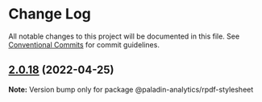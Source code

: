 # Change Log

All notable changes to this project will be documented in this file.
See [Conventional Commits](https://conventionalcommits.org) for commit guidelines.

## [2.0.18](https://github.com/Paladin-Analytics/react-pdf/compare/@paladin-analytics/rpdf-stylesheet@2.0.17...@paladin-analytics/rpdf-stylesheet@2.0.18) (2022-04-25)

**Note:** Version bump only for package @paladin-analytics/rpdf-stylesheet
